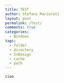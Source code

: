 ```yaml
---
title: TEST
author: Stefano Marzorati
layout: post
permalink: /test/
comments: true
categories:
  - Windows
tags:
  - folder
  - directory
  - InDesign
  - cache
  - path
---
```


```
ciao
```
